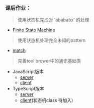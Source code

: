 ### 课后作业：
> 使用状态机完成对 'abababx' 的处理

- [Finite State Machine](./stateMachine.js)

> 使用状态机处理完全未知的pattern
- [match](https://github.com/jay0815/match/blob/master/index.js)


> 完善tool brower中的通讯基础类

* JavaScript版本
  - [server](./net/js/server.js)
  - [client](./net/js/client.js)
* TypeScript版本
  - [server](./net/ts/index.ts)
  - [client](./net/ts/client.ts)(状态机class 待加入)
